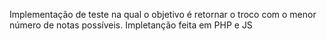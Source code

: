 Implementação de teste na qual o objetivo é retornar o troco com o menor número de notas possíveis. Impletanção feita em PHP e JS
